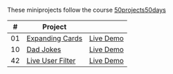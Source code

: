 These miniprojects follow the course [50projects50days](https://50projects50days.com/)

|  #  | Project | |
| :-: | ----------------------------------------- | -------- |
| 01  | [Expanding Cards](https://github.com/wienerwald/Webdev-learning/tree/master/50projects50days/01_Expanding-cards)| [Live Demo](https://wienerwald.github.io/Webdev-learning/50projects50days/42_Live-user-filter/)  |
| 10 | [Dad Jokes](https://github.com/wienerwald/Webdev-learning/tree/master/50projects50days/10_Dad-jokes) | [Live Demo](https://wienerwald.github.io/Webdev-learning/50projects50days/10_Dad-jokes/) |
| 42 | [Live User Filter](https://github.com/wienerwald/Webdev-learning/tree/master/50projects50days/42_Live-user-filter) | [Live Demo](https://wienerwald.github.io/Webdev-learning/50projects50days/) |
